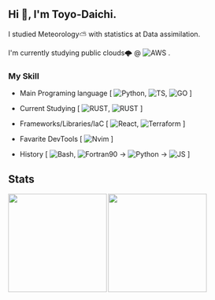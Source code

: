 ## Hi 👋, I'm Toyo-Daichi.
I studied Meteorology⛅️ with statistics at Data assimilation.  

I'm currently studying public clouds🌩 @ ![AWS](https://img.shields.io/badge/-AWS-black?logo=amazon-web-services&style=flat) .

### My Skill

- Main Programing language [ ![Python](https://img.shields.io/badge/-Python-black?logo=Python), ![TS](https://img.shields.io/badge/-Typescript-black?logo=typescript&style=flat), ![GO](https://img.shields.io/badge/-Go-black?logo=Go) ]

- Current Studying [ ![RUST](https://img.shields.io/badge/-Rust-black?logo=rust&style=flat), ![RUST](https://img.shields.io/badge/-Java-black?logo=openjdk&style=flat) ]

- Frameworks/Libraries/IaC [ ![React](https://img.shields.io/badge/-React-black?logo=react&style=flat), ![Terraform](https://img.shields.io/badge/-Terraform-black?logo=terraform&style=flat) ]

- Favarite DevTools [ ![Nvim](https://img.shields.io/badge/-Nvim-black?logo=neovim&style=flat) ]

- History [ ![Bash](https://img.shields.io/badge/-Bash-black.svg?logo=GNU%20Bash&style=plastic"), ![Fortran90](https://img.shields.io/badge/-fortran90-black?logo=fortran) ->  ![Python](https://img.shields.io/badge/-Python-black?logo=Python) -> ![JS](https://img.shields.io/badge/-Javascript-black?logo=javascript&style=flat) ]

## Stats
<a href="https://github.com/anuraghazra/github-readme-stats">
<img align="left" src="https://github-readme-stats.vercel.app/api?username=Toyo-Daichi&theme=transparent&count_private=true&include_all_commits=false&rank_icon=github&show_icons=true/" height="200">
</a>
  
<a href="https://github.com/anuraghazra/github-readme-stats">
<img align="left" src="https://github-readme-stats.vercel.app/api/top-langs/?username=Toyo-Daichi&count_private=true&theme=transparent&show_icons=true&count_private=true&hide=jupyter%20notebook"/ height="200">
</a>
